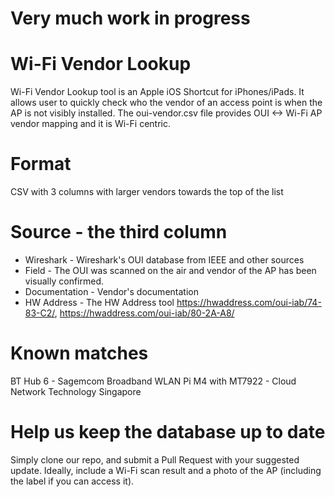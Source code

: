 # Very much work in progress

# Wi-Fi Vendor Lookup
Wi-Fi Vendor Lookup tool is an Apple iOS Shortcut for iPhones/iPads. It allows user to quickly check who the vendor of an access point is when the AP is not visibly installed.
The oui-vendor.csv file provides OUI <-> Wi-Fi AP vendor mapping and it is Wi-Fi centric.

# Format
CSV with 3 columns with larger vendors towards the top of the list

# Source - the third column

- Wireshark - Wireshark's OUI database from IEEE and other sources 
- Field - The OUI was scanned on the air and vendor of the AP has been visually confirmed.
- Documentation - Vendor's documentation
- HW Address - The HW Address tool https://hwaddress.com/oui-iab/74-83-C2/, https://hwaddress.com/oui-iab/80-2A-A8/

# Known matches
BT Hub 6 - Sagemcom Broadband
WLAN Pi M4 with MT7922 - Cloud Network Technology Singapore

# Help us keep the database up to date
Simply clone our repo, and submit a Pull Request with your suggested update. Ideally, include a Wi-Fi scan result and a photo of the AP (including the label if you can access it).
